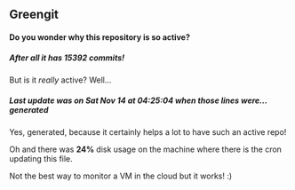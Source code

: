 ## Greengit

#### Do you wonder why this repository is so active?

##### After all it has 15392 commits!

But is it *really* active? Well...

##### Last update was on Sat Nov 14 at 04:25:04 when those lines were... generated

Yes, generated, because it certainly helps a lot to have such an active repo!

Oh and there was **24%** disk usage on the machine
where there is the cron updating this file.

Not the best way to monitor a VM in the cloud but it works! :)
